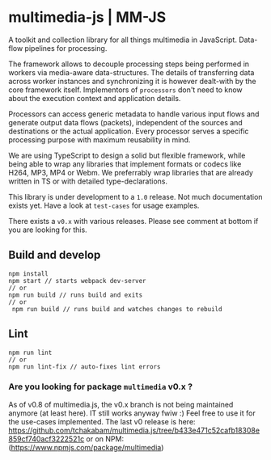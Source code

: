 # multimedia-js | MM-JS 

A toolkit and collection library for all things multimedia in JavaScript. Data-flow pipelines for processing. 

The framework allows to decouple processing steps being performed in workers via media-aware data-structures. The details of transferring data across worker instances and synchronizing it is however dealt-with by the core framework itself. Implementors of `processors` don't need to know about the execution context and application details.

Processors can access generic metadata to handle various input flows and generate output data flows (packets), independent of the sources and destinations or the actual application. Every processor serves a specific processing purpose with maximum reusability in mind.

We are using TypeScript to design a solid but flexible framework, while being able to wrap any libraries that implement formats or codecs like H264, MP3, MP4 or Webm. We preferrably wrap libraries that are already written in TS or with detailed type-declarations.

This library is under development to a `1.0` release. Not much documentation exists yet. Have a look at `test-cases` for usage examples.
 
There exists a `v0.x` with various releases. Please see comment at bottom if you are looking for this.

 ## Build and develop
 
 ```
 npm install
 npm start // starts webpack dev-server
 // or
 npm run build // runs build and exits
 // or
  npm run build // runs build and watches changes to rebuild
 ```
 
 ## Lint
 
 ```
 npm run lint
 // or
 npm run lint-fix // auto-fixes lint errors  
 ```

### Are you looking for package `multimedia` v0.x ?

As of v0.8 of multimedia.js, the v0.x branch is not being maintained anymore (at least here). IT still works anyway fwiw :) Feel free to use it for the use-cases implemented. The last v0 release is here: https://github.com/tchakabam/multimedia.js/tree/b433e471c52cafb18308e859cf740acf3222521c or on NPM: (https://www.npmjs.com/package/multimedia)

